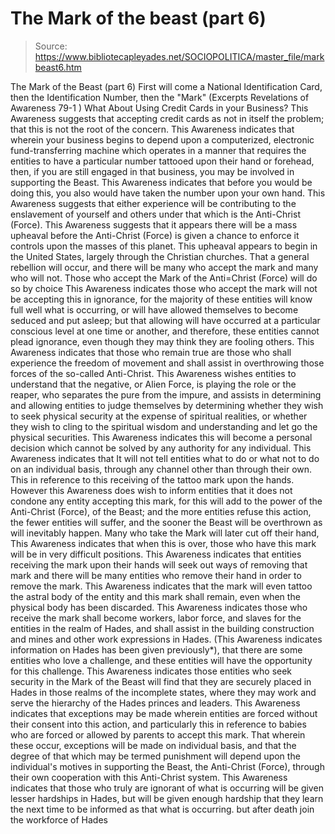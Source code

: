 # The Mark of the beast (part 6)

> Source: https://www.bibliotecapleyades.net/SOCIOPOLITICA/master_file/markbeast6.htm

The
Mark of the Beast (part 6)
First will come a National
Identification Card,
then the Identification Number, then the "Mark"
(Excerpts Revelations of Awareness 79-1 )
What About Using
Credit Cards in your Business?
This Awareness suggests that accepting credit cards as not in itself the problem; that this is not the root of the concern. This Awareness indicates that wherein your business begins to depend upon a computerized, electronic fund-transferring machine which operates in a manner that requires the entities to have a particular number tattooed upon their hand or forehead, then, if you are still engaged in that business, you may be involved in supporting the Beast. This Awareness indicates that before you would be doing this, you also would have taken the number upon your own hand.
This Awareness suggests that either experience will be contributing to the enslavement of yourself and others under that which is the Anti-Christ (Force). This Awareness suggests that it appears there will be a mass upheaval before the Anti-Christ (Force) is given a chance to enforce it controls upon the masses of this planet. This upheaval appears to begin in the United States, largely through the Christian churches. That a general rebellion will occur, and there will be many who accept the mark and many who will not.
Those who accept the Mark of the Anti=Christ (Force) will do so by choice
This Awareness indicates
those who accept the mark will not be accepting this in ignorance, for the
majority of these entities will know full well what is occurring, or will
have allowed themselves to become seduced and put asleep; but that allowing
will have occurred at a particular conscious level at one time or another,
and therefore, these entities cannot plead ignorance, even though they may
think they are fooling others.
This Awareness indicates that those
who remain true are those who shall experience the freedom of movement and
shall assist in overthrowing those forces of
the so-called Anti-Christ. This
Awareness wishes entities to understand that the negative, or Alien Force,
is playing the role or the reaper, who separates the pure from the impure,
and assists in determining and allowing entities to judge themselves by determining
whether they wish to seek physical security at the expense of spiritual realities,
or whether they wish to cling to the spiritual wisdom and understanding and
let go the physical securities.
This Awareness indicates this will
become a personal decision which cannot be solved by any authority for any
individual. This Awareness indicates that It will not tell entities
what to do or what not to do on an individual basis, through any channel other
than through their own. This in reference to this receiving of the tattoo
mark upon the hands. However this Awareness does wish to inform entities that
it does not condone any entity accepting this mark, for this will add to the
power of the Anti-Christ (Force), of the Beast; and the more entities refuse
this action, the fewer entities will suffer, and the sooner the Beast will
be overthrown as will inevitably happen.
Many who take
the Mark will later cut off their hand,
This Awareness indicates that when
this is over, those who have this mark will be in very difficult positions.
This Awareness indicates that entities receiving the mark upon their hands
will seek out ways of removing that mark and there will be many entities who
remove their hand in order to remove the mark.
This Awareness indicates that the
mark will even tattoo the astral body of the entity and this mark shall remain,
even when the physical body has been discarded. This Awareness indicates those
who receive the mark shall become workers, labor force, and slaves for the
entities in the realm of Hades, and shall assist in the building construction
and mines and other work expressions in Hades. (This Awareness indicates information
on Hades has been given previously*), that there are some entities who love
a challenge, and these entities will have the opportunity for this challenge.
This Awareness indicates those entities who seek security in the Mark of the
Beast will find that they are securely placed in Hades in those realms of
the incomplete states, where they may work and serve the hierarchy of the
Hades princes and leaders.
This Awareness indicates that exceptions
may be made wherein entities are forced without their consent into this action,
and particularly this in reference to babies who are forced or allowed by
parents to accept this mark. That wherein these occur, exceptions will be
made on individual basis, and that the degree of that which may be termed
punishment will depend upon the individual's motives in supporting the Beast,
the Anti-Christ (Force), through their own cooperation with this Anti-Christ
system.
This Awareness indicates that those
who truly are ignorant of what is occurring will be given lesser hardships
in Hades, but will be given enough hardship that they learn the next time
to be informed as that what is occurring.
but after death join the workforce of Hades
